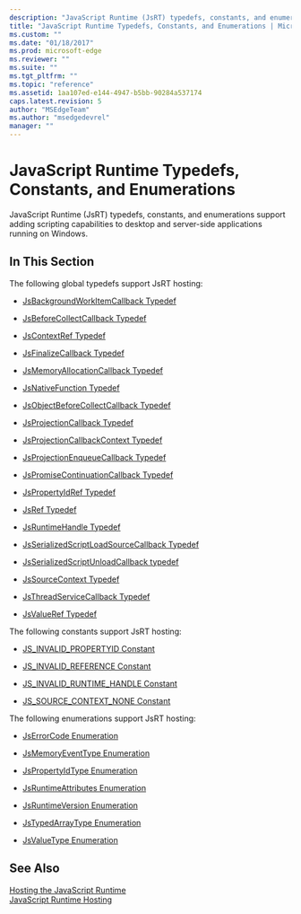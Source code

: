 ```yaml
---
description: "JavaScript Runtime (JsRT) typedefs, constants, and enumerations support adding scripting capabilities to desktop and server-side applications running on Windows."
title: "JavaScript Runtime Typedefs, Constants, and Enumerations | Microsoft Docs"
ms.custom: ""
ms.date: "01/18/2017"
ms.prod: microsoft-edge
ms.reviewer: ""
ms.suite: ""
ms.tgt_pltfrm: ""
ms.topic: "reference"
ms.assetid: 1aa107ed-e144-4947-b5bb-90284a537174
caps.latest.revision: 5
author: "MSEdgeTeam"
ms.author: "msedgedevrel"
manager: ""
---
```

# JavaScript Runtime Typedefs, Constants, and Enumerations
JavaScript Runtime (JsRT) typedefs, constants, and enumerations support adding scripting capabilities to desktop and server-side applications running on Windows.  
  
## In This Section  
 The following global typedefs support JsRT hosting:  
  
-   [JsBackgroundWorkItemCallback Typedef](../chakra-hosting/jsbackgroundworkitemcallback-typedef.md)  
  
-   [JsBeforeCollectCallback Typedef](../chakra-hosting/jsbeforecollectcallback-typedef.md)  
  
-   [JsContextRef Typedef](../chakra-hosting/jscontextref-typedef.md)  
  
-   [JsFinalizeCallback Typedef](../chakra-hosting/jsfinalizecallback-typedef.md)  
  
-   [JsMemoryAllocationCallback Typedef](../chakra-hosting/jsmemoryallocationcallback-typedef.md)  
  
-   [JsNativeFunction Typedef](../chakra-hosting/jsnativefunction-typedef.md)  
  
-   [JsObjectBeforeCollectCallback Typedef](../chakra-hosting/jsobjectbeforecollectcallback-typedef.md)  
  
-   [JsProjectionCallback Typedef](../chakra-hosting/jsprojectioncallback-typedef.md)  
  
-   [JsProjectionCallbackContext Typedef](../chakra-hosting/jsprojectioncallbackcontext-typedef.md)  
  
-   [JsProjectionEnqueueCallback Typedef](../chakra-hosting/jsprojectionenqueuecallback-typedef.md)  
  
-   [JsPromiseContinuationCallback Typedef](../chakra-hosting/jspromisecontinuationcallback-typedef.md)  
  
-   [JsPropertyIdRef Typedef](../chakra-hosting/jspropertyidref-typedef.md)  
  
-   [JsRef Typedef](../chakra-hosting/jsref-typedef.md)  
  
-   [JsRuntimeHandle Typedef](../chakra-hosting/jsruntimehandle-typedef.md)  
  
-   [JsSerializedScriptLoadSourceCallback Typedef](../chakra-hosting/jsserializedscriptloadsourcecallback-typedef.md)  
  
-   [JsSerializedScriptUnloadCallback typedef](../chakra-hosting/jsserializedscriptunloadcallback-typedef.md)  
  
-   [JsSourceContext Typedef](../chakra-hosting/jssourcecontext-typedef.md)  
  
-   [JsThreadServiceCallback Typedef](../chakra-hosting/jsthreadservicecallback-typedef.md)  
  
-   [JsValueRef Typedef](../chakra-hosting/jsvalueref-typedef.md)  
  
 The following constants support JsRT hosting:  
  
-   [JS_INVALID_PROPERTYID Constant](../chakra-hosting/js-invalid-propertyid-constant.md)  
  
-   [JS_INVALID_REFERENCE Constant](../chakra-hosting/js-invalid-reference-constant.md)  
  
-   [JS_INVALID_RUNTIME_HANDLE Constant](../chakra-hosting/js-invalid-runtime-handle-constant.md)  
  
-   [JS_SOURCE_CONTEXT_NONE Constant](../chakra-hosting/js-source-context-none-constant.md)  
  
 The following enumerations support JsRT hosting:  
  
-   [JsErrorCode Enumeration](../chakra-hosting/jserrorcode-enumeration.md)  
  
-   [JsMemoryEventType Enumeration](../chakra-hosting/jsmemoryeventtype-enumeration.md)  
  
-   [JsPropertyIdType Enumeration](../chakra-hosting/jspropertyidtype-enumeration.md)  
  
-   [JsRuntimeAttributes Enumeration](../chakra-hosting/jsruntimeattributes-enumeration.md)  
  
-   [JsRuntimeVersion Enumeration](../chakra-hosting/jsruntimeversion-enumeration.md)  
  
-   [JsTypedArrayType Enumeration](../chakra-hosting/jstypedarraytype-enumeration.md)  
  
-   [JsValueType Enumeration](../chakra-hosting/jsvaluetype-enumeration.md)  
  
## See Also  
 [Hosting the JavaScript Runtime](../chakra-hosting/hosting-the-javascript-runtime.md)   
 [JavaScript Runtime Hosting](../javascript-runtime-hosting.md)
